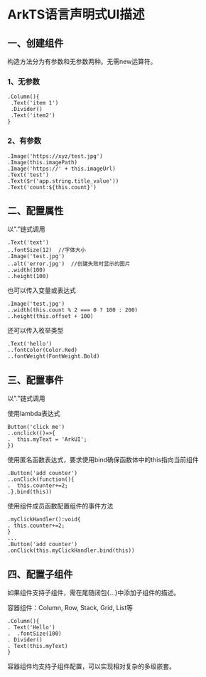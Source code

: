 # ArkTS语言声明式UI描述

## 一、创建组件

构造方法分为有参数和无参数两种。无需new运算符。

### 1、无参数

```
.Column(){
 .Text('item 1')
 .Divider()
 .Text('item2')
}
```

### 2、有参数

```
.Image('https://xyz/test.jpg')
.Image(this.imagePath)
.Image('https://' + this.imageUrl)
.Text('test')
.Text($r('app.string.title_value'))
.Text('count:${this.count}')
```

## 二、配置属性

以"."链式调用

```
.Text('text')
..fontSize(12)	//字体大小
.Image('test.jpg')
..alt('error.jpg')	//创建失败时显示的图片
..width(100)
..height(100)
```

也可以传入变量或表达式

```
.Image('test.jpg')
..width(this.count % 2 === 0 ? 100 : 200)
..height(this.offset + 100)
```

还可以传入枚举类型

```
.Text('hello')
..fontColor(Color.Red)
..fontWeight(FontWeight.Bold)
```

## 三、配置事件

以"."链式调用

使用lambda表达式

```
Button('click me')
..onclick(()=>{
.  this.myText = 'ArkUI';
})
```

使用匿名函数表达式，要求使用bind确保函数体中的this指向当前组件

```
.Button('add counter')
..onClick(function(){
.  this.counter+=2;
.}.bind(this))
```

使用组件成员函数配置组件的事件方法

```
.myClickHandler():void{
. this.counter+=2;
}
...
.Button('add counter')
.onClick(this.myClickHandler.bind(this))
```

## 四、配置子组件

如果组件支持子组件，需在尾随闭包{...}中添加子组件的描述。

容器组件：Column, Row, Stack, Grid, List等

```
.Column(){
. Text('Hello')
.  .fontSize(100)
. Divider()
. Text(this.myText)
}
```

容器组件均支持子组件配置，可以实现相对复杂的多级嵌套。